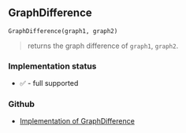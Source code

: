 ## GraphDifference

``` 
GraphDifference(graph1, graph2)
```

> returns the graph difference of `graph1`, `graph2`.
 
  






### Implementation status

* &#x2705; - full supported

### Github

* [Implementation of GraphDifference](https://github.com/axkr/symja_android_library/blob/master/symja_android_library/matheclipse-core/src/main/java/org/matheclipse/core/builtin/GraphFunctions.java#L243) 
